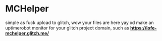 # MCHelper
 
simple as fuck
upload to glitch, wow your files are here yay xd
make an uptimerobot monitor for your glitch project domain, such as **https://lofe-mchelper.glitch.me/**
